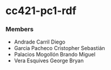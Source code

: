 # cc421-pc1-rdf

### Members
- Andrade Carril Diego
- Garcia Pacheco Cristopher Sebastián
- Palacios Mogollón Brando Miguel
- Vera Esquives George Bryan
